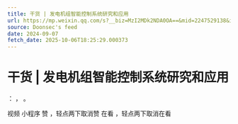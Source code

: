 ```yaml
---
title: 干货 | 发电机组智能控制系统研究和应用
url: https://mp.weixin.qq.com/s?__biz=MzI2MDk2NDA0OA==&mid=2247529138&idx=1&sn=091cdcd161fa9fdf3800816a468cfba4
source: Doonsec's feed
date: 2024-09-07
fetch_date: 2025-10-06T18:25:29.000373
---
```


# 干货 | 发电机组智能控制系统研究和应用

：
，
。

视频
小程序
赞
，轻点两下取消赞
在看
，轻点两下取消在看